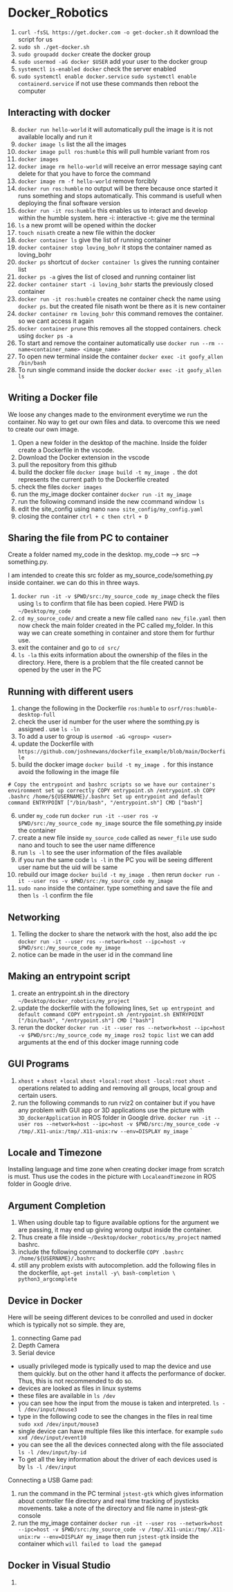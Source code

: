 # Docker_Robotics
1. `curl -fsSL https://get.docker.com -o get-docker.sh` it download the script for us
2. `sudo sh ./get-docker.sh`
3. `sudo groupadd docker`
   create the docker group
4. `sudo usermod -aG docker $USER`
   add your user to the docker group
5. `systemctl is-enabled docker`
   check the server enabled
6. `sudo systemctl enable docker.service` `sudo systemctl enable containerd.service`
   if not use these commands then reboot the computer
   
Interacting with docker
----------------------
8. `docker run hello-world`
   it will automatically pull the image is it is not available locally and run it
9. `docker image ls` list the all the images
10. `docker image pull ros:humble` this will pull humble variant from ros
11. `docker images`
12. `docker image rm hello-world` will receive an error message saying cant delete for that you have to force the command
13. `docker image rm -f hello-world` remove forcibly
14. `docker run ros:humble` no output will be there because once started it runs something and stops automatically. This command is usefull when deploying the final software version
15. `docker run -it ros:humble` this enables us to interact and develop within the humble system. here -i: interactive -t: give me the terminal
16. `ls` a new promt will be opened within the docker
17. `touch nisath` create a new file within the docker
18. `docker container ls` give the list of running container
19. `docker container stop loving_bohr` it stops the container named as loving_bohr
20. `docker ps` shortcut of `docker container ls` gives the running container list
21. `docker ps -a` gives the list of closed and running container list
22. `docker container start -i loving_bohr` starts the previously closed container
23. `docker run -it ros:humble` creates ne container check the name using `docker ps`. but the created file nisath wont be there as it is new container
24. `docker container rm loving_bohr` this command removes the container. so we cant access it again
25. `docker container prune` this removes all the stopped containers. check using `docker ps -a`
26. To start and remove the container automatically use `docker run --rm --name<container_name> <image_name>`
27. To open new terminal inside the container `docker exec -it goofy_allen /bin/bash`
28. To run single command inside the docker `docker exec -it goofy_allen ls`

Writing a Docker file
---------------------
We loose any changes made to the environment everytime we run the container. No way to get our own files and data. to overcome this we need to create our own image. 

1. Open a new folder in the desktop of the machine. Inside the folder create a Dockerfile in the vscode.
2. Download the Docker extension in the vscode
3. pull the repository from this github
4. build the docker file `docker image build -t my_image .` the dot represents the current path to the Dockerfile created
5. check the files `docker images`
6. run the my_image docker container `docker run -it my_image`
7. run the following command inside the new ccommand window `ls`
8. edit the site_config using nano `nano site_config/my_config.yaml`
9. closing the container `ctrl + c then ctrl + D`

Sharing the file from PC to container
-------------------------------------
Create a folder named my_code in the desktop. my_code --> src --> something.py.

I am intended to create this src folder as my_source_code/something.py inside container. we can do this in three ways.

1. `docker run -it -v $PWD/src:/my_source_code my_image` check the files using `ls` to confirm that file has been copied. Here PWD is `~/Desktop/my_code`
2. `cd my_source_code/` and create a new file called `nano new_file.yaml` then now check the main folder created in the PC called my_folder. In this way we can create something in container and store them for furthur use.
3. exit the container and go to `cd src/`
4. `ls -la` this exits information about the ownership of the files in the directory. Here, there is a problem that the file created cannot be opened by the user in the PC

Running with different users
---------------------------
1. change the following in the Dockerfile `ros:humble` to `osrf/ros:humble-desktop-full`
2. check the user id number for the user where the somthing.py is assigned . use `ls -ln` 
3. To add a user to group is `usermod -aG <group> <user>`
4. update the Dockerfile with `https://github.com/joshnewans/dockerfile_example/blob/main/Dockerfile`
5. build the docker image `docker build -t my_image .` for this instance avoid the following in the image file
   
`# Copy the entrypoint and bashrc scripts so we have our container's environment set up correctly
COPY entrypoint.sh /entrypoint.sh
COPY .bashrc /home/${USERNAME}/.bashrc
Set up entrypoint and default command
ENTRYPOINT ["/bin/bash", "/entrypoint.sh"]
CMD ["bash"]`

6. under `my_code` run `docker run -it --user ros -v $PWD/src:/my_source_code my_image` source the file something.py inside the container
7. create a new file inside `my_source_code` called as `newer_file` use sudo nano and touch to see the user name difference
8. run `ls -l` to see the user information of the files available
9. if you run the same code `ls -l` in the PC you will be seeing different user name but the uid will be same
10. rebuild our image `docker build -t my_image .` then rerun `docker run -it --user ros -v $PWD/src:/my_source_code my_image`
11. `sudo nano` inside the container. type something and save the file and then `ls -l` confirm the file

Networking
-----------
1. Telling the docker to share the network with the host, also add the ipc `docker run -it --user ros --network=host --ipc=host -v $PWD/src:/my_source_code my_image`
2. notice can be made in the user id in the command line 

Making an entrypoint script
---------------------------
1. create an entrypoint.sh in the directory `~/Desktop/docker_robotics/my_project`
2. update the dockerfile with the following lines,
   `Set up entrypoint and default command
   COPY entrypoint.sh /entrypoint.sh
   ENTRYPOINT ["/bin/bash", "/entrypoint.sh"]
   CMD ["bash"]`
4. rerun the docker `docker run -it --user ros --network=host --ipc=host -v $PWD/src:/my_source_code my_image ros2 topic list`
   we can add arguments at the end of this docker image running code

GUI Programs
-------------
1. `xhost +` `xhost +local` `xhost +local:root` `xhost -local:root` `xhost -` operations related to adding and removing all groups, local group and certain users.
2. run the following commands to run rviz2 on container but if you have any problem with GUI app or 3D applications use the picture with `3D_dockerApplication` in ROS folder in Google drive. `docker run -it --user ros --network=host --ipc=host -v $PWD/src:/my_source_code -v /tmp/.X11-unix:/tmp/.X11-unix:rw --env=DISPLAY my_image`
`

Locale and Timezone
-------------------
Installing language and time zone when creating docker image from scratch is must. Thus use the codes in the picture with `LocaleandTimezone` in ROS folder in Google drive.

Argument Completion
-------------------
1. When using double tap to figure available options for the argument we are passing, it may end up giving wrong output inside the container. 
2. Thus create a file inside `~/Desktop/docker_robotics/my_project` named bashrc.
3. include the following command to dockerfile
   `COPY .bashrc /home/${USERNAME}/.bashrc`
4. still any problem exists with autocompletion. add the following files in the dockerfile,
   `apt-get install -y\
    bash-completion \
    python3_argcomplete`

Device in Docker
----------------
Here will be seeing different devices to be conrolled and used in docker which is typically not so simple. they are,
1. connecting Game pad
2. Depth Camera
3. Serial device

- usually privileged mode is typically used to map the device and use them quickly. but on the other hand it affects the performance of docker. Thus, this is not recommended to do so.
- devices are looked as files in linux systems
- these files are available in `ls /dev`
- you can see how the input from the mouse is taken and interpreted. `ls -l /dev/input/mouse3`
- type in the following code to see the changes in the files in real time `sudo xxd /dev/input/mouse3`
- single device can have multiple files like this interface. for example `sudo xxd /dev/input/event10`
- you can see the all the devices connected along with the file associated `ls -l /dev/input/by-id`
- To get all the key information about the driver of each devices used is by `ls -l /dev/input`

Connecting a USB Game pad:
1. run the command in the PC terminal `jstest-gtk` which gives information about controller file directory and real time tracking of joysticks movements. take a note of the directory and file name in jstest-gtk console
2. run the my_image container `docker run -it --user ros --network=host --ipc=host -v $PWD/src:/my_source_code -v /tmp/.X11-unix:/tmp/.X11-unix:rw --env=DISPLAY my_image` then run `jstest-gtk` inside the container which `will failed to load the gamepad`


Docker in Visual Studio
-----------------------
1. 


